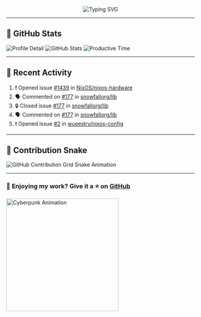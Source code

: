 <p align="center">
  <img src="https://readme-typing-svg.demolab.com/?lines=Hi+There!+I'm+Phuc+Lee+👋;I'm+a+Noob!+and+I+love+learning+new+things!&font=Fira+Code&size=22&pause=100&color=7AA2F7&width=600&height=75&center=true&vCenter=true&multiline=true&repeat=true" alt="Typing SVG">
</p>

---

## 🚀 GitHub Stats

![Profile Detail](http://github-profile-summary-cards.vercel.app/api/cards/profile-details?username=phucleeuwu&theme=transparent)
![GitHub Stats](http://github-profile-summary-cards.vercel.app/api/cards/stats?username=phucleeuwu&theme=transparent)
![Productive Time](http://github-profile-summary-cards.vercel.app/api/cards/productive-time?username=phucleeuwu&theme=transparent&utcOffset=8)

---

## 📝 Recent Activity

<!--START_SECTION:activity-->
1. ❗ Opened issue [#1439](https://github.com/NixOS/nixos-hardware/issues/1439) in [NixOS/nixos-hardware](https://github.com/NixOS/nixos-hardware)
2. 🗣 Commented on [#177](https://github.com/snowfallorg/lib/issues/177#issuecomment-2781003453) in [snowfallorg/lib](https://github.com/snowfallorg/lib)
3. 🔒 Closed issue [#177](https://github.com/snowfallorg/lib/issues/177) in [snowfallorg/lib](https://github.com/snowfallorg/lib)
4. 🗣 Commented on [#177](https://github.com/snowfallorg/lib/issues/177#issuecomment-2780733338) in [snowfallorg/lib](https://github.com/snowfallorg/lib)
5. ❗ Opened issue [#2](https://github.com/wueestry/nixos-config/issues/2) in [wueestry/nixos-config](https://github.com/wueestry/nixos-config)
<!--END_SECTION:activity-->

<!--START_SECTION:waka-->
<!--END_SECTION:waka-->

---

## 🐍 Contribution Snake

<picture>
  <source media="(prefers-color-scheme: dark)" srcset="https://raw.githubusercontent.com/phucleeuwu/phucleeuwu/output/github-contribution-grid-snake-dark.svg">
  <source media="(prefers-color-scheme: light)" srcset="https://raw.githubusercontent.com/phucleeuwu/phucleeuwu/output/github-contribution-grid-snake.svg">
  <img alt="GitHub Contribution Grid Snake Animation" src="https://raw.githubusercontent.com/phucleeuwu/phucleeuwu/output/github-contribution-grid-snake.svg">
</picture>

---

### 💙 **Enjoying my work?** Give it a ⭐ on **[GitHub](https://github.com/phucleeuwu)**

<p align="left">
  <img src="https://media.giphy.com/media/u5sgL5pks5JXKHcVZo/giphy.gif" width="300" alt="Cyberpunk Animation">
</p>
